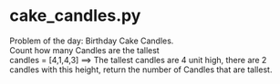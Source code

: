 # cake_candles.py
Problem of the day:  Birthday Cake Candles.  
Count how many Candles are the tallest  
candles = [4,1,4,3] ==> The tallest candles are 4 unit high,  there are 2 candles with this height,  return the number of Candles that are tallest.


